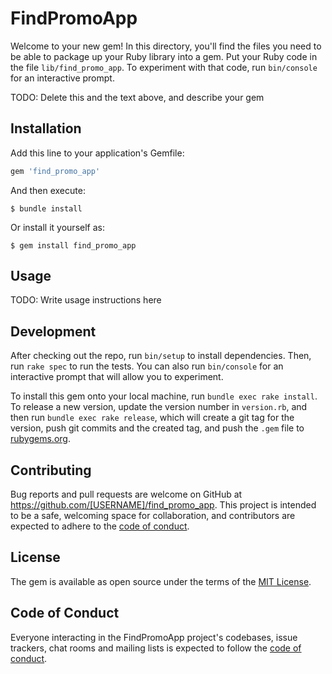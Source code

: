 # FindPromoApp

Welcome to your new gem! In this directory, you'll find the files you need to be able to package up your Ruby library into a gem. Put your Ruby code in the file `lib/find_promo_app`. To experiment with that code, run `bin/console` for an interactive prompt.

TODO: Delete this and the text above, and describe your gem

## Installation

Add this line to your application's Gemfile:

```ruby
gem 'find_promo_app'
```

And then execute:

    $ bundle install

Or install it yourself as:

    $ gem install find_promo_app

## Usage

TODO: Write usage instructions here

## Development

After checking out the repo, run `bin/setup` to install dependencies. Then, run `rake spec` to run the tests. You can also run `bin/console` for an interactive prompt that will allow you to experiment.

To install this gem onto your local machine, run `bundle exec rake install`. To release a new version, update the version number in `version.rb`, and then run `bundle exec rake release`, which will create a git tag for the version, push git commits and the created tag, and push the `.gem` file to [rubygems.org](https://rubygems.org).

## Contributing

Bug reports and pull requests are welcome on GitHub at https://github.com/[USERNAME]/find_promo_app. This project is intended to be a safe, welcoming space for collaboration, and contributors are expected to adhere to the [code of conduct](https://github.com/[USERNAME]/find_promo_app/blob/master/CODE_OF_CONDUCT.md).

## License

The gem is available as open source under the terms of the [MIT License](https://opensource.org/licenses/MIT).

## Code of Conduct

Everyone interacting in the FindPromoApp project's codebases, issue trackers, chat rooms and mailing lists is expected to follow the [code of conduct](https://github.com/[USERNAME]/find_promo_app/blob/master/CODE_OF_CONDUCT.md).
